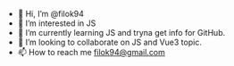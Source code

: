 - 👋 Hi, I’m @filok94
- 👀 I’m interested in JS
- 🌱 I’m currently learning JS and tryna get info for GitHub.
- 💞️ I’m looking to collaborate on JS and Vue3 topic. 
- 📫 How to reach me filok94@gmail.com

<!---
filok94/filok94 is a ✨ special ✨ repository because its `README.md` (this file) appears on your GitHub profile.
You can click the Preview link to take a look at your changes.
--->
